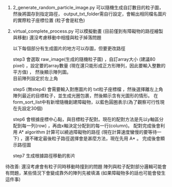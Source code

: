 1. 2_generate_random_particle_image.py 可以隨機生成自訂數目的粒子圖，然後將圖存到指定路徑，       output_txt_folder需自行設定，會輸出相同檔名圖片的實際粒子座標位置 (粒子會是紅色)


2. virtual_complete_process.py 可以模擬動畫 (目前僅到有障礙物的路徑繪製與移動) 還沒考慮移動中相撞與粒子掉落問題
    
    以下每個部分有生成圖片的地方可以存圖，但要更改路徑

    step3 會選取 raw_image(生成的隨機粒子圖) ，自訂array大小 (建議80 pixel) ，設定要的array數量 (現在還只能形成正方形陣列，因此要輸入整數的平方值) ， 然後顯示陣列圖。  
    目前陣列設定於左上角 

    step5 (無step4)  會需要輸入對應圖片的 txt粒子座標檔 ，然後選擇離左上角陣列最近的目標粒子，並生成光圈包裹，然後顯示含有光圖形的情形。
    在form_sort_list中有新增隨機創建障礙物，以藍色圓圈表示(為了觀察可行性現在先設定30個)

    step6 會根據座標中心點，與目標粒子配對。現在的配對方法是先以y軸區分配到每一列(row) ，再由x軸決定分配到的每一行(column)。 配對完成後會利用 A* algorithm 計算可以繞過障礙物的路徑 
        (現在計算速度蠻慢的要等待一下) ，還不確定最後粒子路徑選擇會是甚麼方法，現在先用 A* 。
    完成後會顯示路徑圖

    step7 生成根據路徑移動的影片



待改善: 
還沒考慮會有粒子同時移動時撞到的問題
陣列與粒子配對部分邏輯可能會有問題，某些情況下會變成靠外的陣列先被填滿 (如果障礙物多的話也可能會發生這件事)